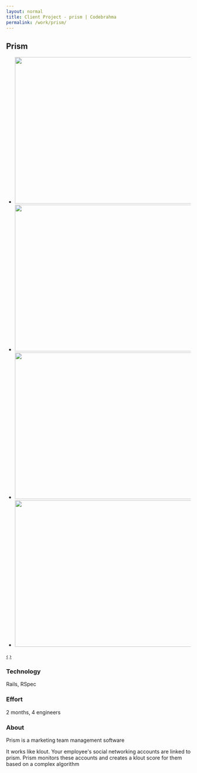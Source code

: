 ```yaml
---
layout: normal
title: Client Project - prism | Codebrahma
permalink: /work/prism/
---
```


## Prism


<div class="jcarousel-wrapper">
  <div class="jcarousel">
    <ul>
      <li><img src="/images/work/prism/homepage.jpg" width="700" height="400" alt=""></li>
      <li><img src="/images/work/prism/list.jpg" width="700" height="400" alt=""></li>
      <li><img src="/images/work/prism/prism.jpg" width="700" height="400" alt=""></li>
      <li><img src="/images/work/prism/conversation.jpg" width="700" height="400" alt=""></li>
    </ul>
  </div>

  <a href="#" class="jcarousel-control-prev" data-jcarouselcontrol="true" title="">‹</a>
  <a href="#" class="jcarousel-control-next" data-jcarouselcontrol="true" title="">›</a>
  <p class="jcarousel-pagination"> </p>
</div>


### Technology
Rails, RSpec

### Effort

2 months,  4 engineers

### About

Prism is a marketing team management software

It works like klout. Your employee's social networking accounts are linked to
prism. Prism monitors these accounts and creates a klout score for them based
on a complex algorithm
